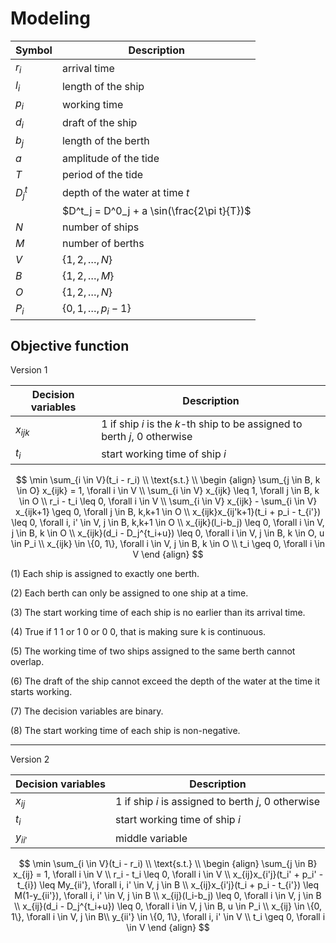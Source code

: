 # Modeling

| Symbol | Description |
| --- | --- |
| $r_i$ | arrival time |
| $l_i$ | length of the ship |
| $p_i$ | working time |
| $d_i$ | draft of the ship |
| $b_j$ | length of the berth |
| $a$ | amplitude of the tide |
| $T$ | period of the tide |
| $D^t_j$ | depth of the water at time $t$ |
| | $D^t_j = D^0_j + a \sin(\frac{2\pi t}{T})$ |
| $N$ | number of ships |
| $M$ | number of berths |
| $V$ | $\{1, 2, \dots, N\}$ |
| $B$ | $\{1, 2, \dots, M\}$ |
| $O$ | $\{1, 2, \dots, N\}$ |
| $P_i$ | $\{0, 1, \dots, p_i-1\}$ |

## Objective function

Version 1

| Decision variables | Description |
| --- | --- |
| $x_{ijk}$ | 1 if ship $i$ is the $k$-th ship to be assigned to berth $j$, 0 otherwise |
| $t_{i}$ | start working time of ship $i$ |


$$
\min \sum_{i \in V}(t_i - r_i) \\
\text{s.t.} \\
\begin {align} 
\sum_{j \in B, k \in O} x_{ijk} = 1, \forall i \in V \\
\sum_{i \in V} x_{ijk} \leq 1, \forall j \in B, k \in O \\
r_i - t_i \leq 0, \forall i \in V \\
\sum_{i \in V} x_{ijk} - \sum_{i \in V} x_{ijk+1} \geq 0, \forall j \in B, k,k+1 \in O \\
x_{ijk}x_{ij'k+1}(t_i + p_i - t_{i'}) \leq 0, \forall i, i' \in V, j \in B, k,k+1 \in O \\
x_{ijk}(l_i-b_j) \leq 0, \forall i \in V, j \in B, k \in O \\
x_{ijk}(d_i - D_j^{t_i+u}) \leq 0, \forall i \in V, j \in B, k \in O, u \in P_i \\
x_{ijk} \in \{0, 1\}, \forall i \in V, j \in B, k \in O \\
t_i \geq 0, \forall i \in V
\end {align}
$$

(1) Each ship is assigned to exactly one berth.

(2) Each berth can only be assigned to one ship at a time.

(3) The start working time of each ship is no earlier than its arrival time.

(4) True if 1 1 or 1 0 or 0 0, that is making sure k is continuous.

(5) The working time of two ships assigned to the same berth cannot overlap.

(6) The draft of the ship cannot exceed the depth of the water at the time it starts working.

(7) The decision variables are binary.

(8) The start working time of each ship is non-negative.

----

Version 2

| Decision variables | Description |
| --- | --- |
| $x_{ij}$ | 1 if ship $i$ is assigned to berth $j$, 0 otherwise |
| $t_{i}$ | start working time of ship $i$ |
| $y_{ii'}$ | middle variable |


$$
\min \sum_{i \in V}(t_i - r_i) \\
\text{s.t.} \\
\begin {align} 
\sum_{j \in B} x_{ij} = 1, \forall i \in V \\
r_i - t_i \leq 0, \forall i \in V \\
x_{ij}x_{i'j}(t_i' + p_i' - t_{i}) \leq My_{ii'}, \forall i, i' \in V, j \in B \\
x_{ij}x_{i'j}(t_i + p_i - t_{i'}) \leq M(1-y_{ii'}), \forall i, i' \in V, j \in B \\
x_{ij}(l_i-b_j) \leq 0, \forall i \in V, j \in B \\
x_{ij}(d_i - D_j^{t_i+u}) \leq 0, \forall i \in V, j \in B, u \in P_i \\
x_{ij} \in \{0, 1\}, \forall i \in V, j \in B\\
y_{ii'} \in \{0, 1\}, \forall i, i' \in V \\
t_i \geq 0, \forall i \in V
\end {align}
$$
